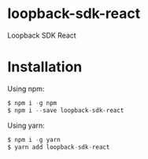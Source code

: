 # loopback-sdk-react
Loopback SDK React

# Installation

Using npm:

```javascript
$ npm i -g npm
$ npm i --save loopback-sdk-react
```

Using yarn:

```javascript
$ npm i -g yarn
$ yarn add loopback-sdk-react
```
